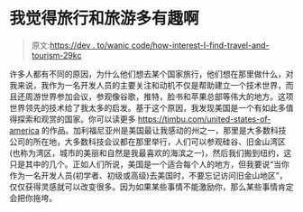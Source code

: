 # 我觉得旅行和旅游多有趣啊

> 原文:[https://dev . to/wanic code/how-interest-I-find-travel-and-tourism-29kc](https://dev.to/waniccode/how-interesting-i-find-travel-and-tourism-29kc)

许多人都有不同的原因，为什么他们想去某个国家旅行，他们想在那里做什么，对我来说，我作为一名开发人员的主要关注和动机不仅是帮助建立一个技术世界，而且还周游世界参加会议，参观像谷歌，推特，脸书和苹果总部等伟大的地方。这项世界领先的技术给了我太多的启发。基于这个原因，我发现美国是一个有如此多值得探索和观赏的国家。你可以读更多 https://timbu.com/united-states-of-america 的作品。加利福尼亚州是美国最让我感动的州之一，那里是大多数科技公司的所在地，大多数科技会议都在那里举行，人们可以参观硅谷、旧金山湾区(也称为湾区，城市的美丽和自然是我最喜欢的海滨之一)，然后我们搬到纽约，这只是其中的几个。正如人们所说，美国是一个适合每个人的地方，但我要说“当你作为一名开发人员(初学者、初级或高级)去美国时，不要忘记访问旧金山地区”，仅仅获得灵感就可以改变很多。因为如果某些事情不能激励你，那么某些事情肯定会把你拖垮。